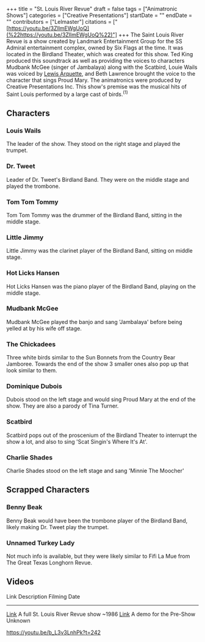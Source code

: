 +++
title = "St. Louis River Revue"
draft = false
tags = ["Animatronic Shows"]
categories = ["Creative Presentations"]
startDate = ""
endDate = ""
contributors = ["Lelmaster"]
citations = ["[https://youtu.be/3ZllmEWgUoQ](%22https://youtu.be/3ZllmEWgUoQ%22)"]
+++
The Saint Louis River Revue is a show created by Landmark Entertainment Group for the SS Admiral entertainment complex, owned by Six Flags at the time. It was located in the Birdland Theater, which was created for this show. Ted King produced this soundtrack as well as providing the voices to characters Mudbank McGee (singer of Jambalaya) along with the Scatbird, Louie Wails was voiced by [Lewis Arquette](https://en.wikipedia.org/wiki/Lewis_Arquette), and Beth Lawrence brought the voice to the character that sings Proud Mary. The animatronics were produced by Creative Presentations Inc. This show's premise was the musical hits of Saint Louis performed by a large cast of birds.<sup>(1)</sup>

## Characters

### Louis Wails

The leader of the show. They stood on the right stage and played the trumpet.

### Dr. Tweet

Leader of Dr. Tweet's Birdland Band. They were on the middle stage and played the trombone.

### Tom Tom Tommy

Tom Tom Tommy was the drummer of the Birdland Band, sitting in the middle stage.

### Little Jimmy

Little Jimmy was the clarinet player of the Birdland Band, sitting on middle stage.

### Hot Licks Hansen

Hot Licks Hansen was the piano player of the Birdland Band, playing on the middle stage.

### Mudbank McGee

Mudbank McGee played the banjo and sang 'Jambalaya' before being yelled at by his wife off stage.

### The Chickadees

Three white birds similar to the Sun Bonnets from the Country Bear Jamboree. Towards the end of the show 3 smaller ones also pop up that look similar to them.

### Dominique Dubois

Dubois stood on the left stage and would sing Proud Mary at the end of the show. They are also a parody of Tina Turner.

### Scatbird

Scatbird pops out of the proscenium of the Birdland Theater to interrupt the show a lot, and also to sing 'Scat Singin's Where It's At'.

### Charlie Shades

Charlie Shades stood on the left stage and sang 'Minnie The Moocher'

## Scrapped Characters

### Benny Beak

Benny Beak would have been the trombone player of the Birdland Band, likely making Dr. Tweet play the trumpet.

### Unnamed Turkey Lady

Not much info is available, but they were likely similar to Fifi La Mue from The Great Texas Longhorn Revue.

## Videos

  Link                                                  Description                         Filming Date
  ----------------------------------------------------- ----------------------------------- --------------
  [Link](https://www.youtube.com/watch?v=Sq1FScQd_ks)   A full St. Louis River Revue show   ~1986
  [Link](https://youtu.be/2YxWKFEvf64)                  A demo for the Pre-Show             Unknown

https://youtu.be/b_L3v3LnhPk?t=242
